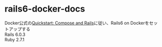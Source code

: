 # rails6-docker-docs
  
Docker公式の[Quickstart: Compose and Rails](https://docs.docker.com/compose/rails/)に従い、Rails6 on Dockerをセットアップする  
Rails 6.0.3  
Ruby 2.7.1  

